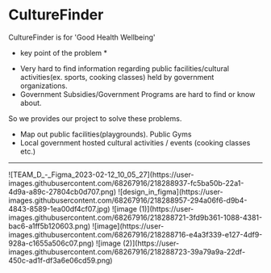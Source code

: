 # CultureFinder
CultureFinder is for 'Good Health Wellbeing'

* key point of the problem *
- Very hard to find information regarding public facilities/cultural activities(ex. sports, cooking classes) held by government organizations.
- Government Subsidies/Government Programs are hard to find or know about.

So we provides our project to solve these problems.
- Map out public facilities(playgrounds). Public Gyms
- Local government hosted cultural activities / events (cooking classes etc.)

--------------
<Figma>
![TEAM_D_-_Figma_2023-02-12_10_05_27](https://user-images.githubusercontent.com/68267916/218288937-fc5ba50b-22a1-4d9a-a89c-27804cb0d707.png)
![design_in_figma](https://user-images.githubusercontent.com/68267916/218288957-294a06f6-d9b4-4843-8589-1ea00df4cf07.jpg)


<Results>
![image (1)](https://user-images.githubusercontent.com/68267916/218288721-3fd9b361-1088-4381-bac6-a1ff5b120603.png)
![image](https://user-images.githubusercontent.com/68267916/218288716-e4a3f339-e127-4df9-928a-c1655a506c07.png)
![image (2)](https://user-images.githubusercontent.com/68267916/218288723-39a79a9a-22df-450c-ad1f-df3a6e06cd59.png)
